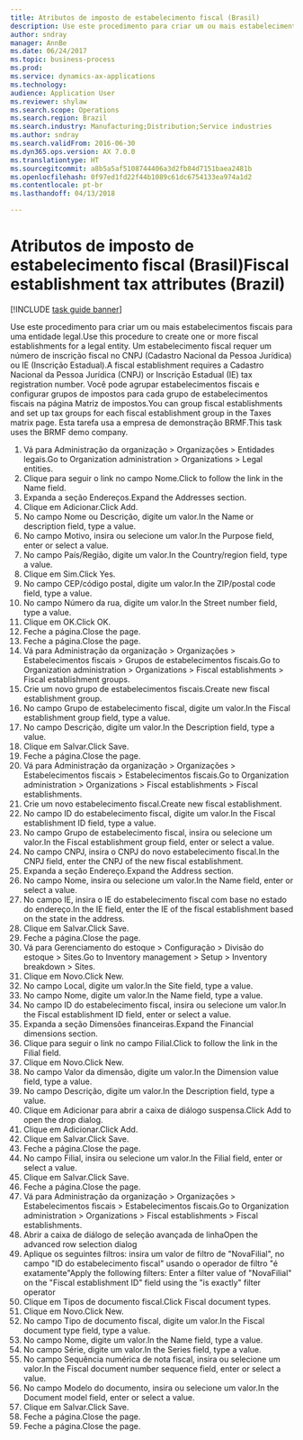 ```yaml
--- 
title: Atributos de imposto de estabelecimento fiscal (Brasil)
description: Use este procedimento para criar um ou mais estabelecimentos fiscais para uma entidade legal.
author: sndray
manager: AnnBe
ms.date: 06/24/2017
ms.topic: business-process
ms.prod: 
ms.service: dynamics-ax-applications
ms.technology: 
audience: Application User
ms.reviewer: shylaw
ms.search.scope: Operations
ms.search.region: Brazil
ms.search.industry: Manufacturing;Distribution;Service industries
ms.author: sndray
ms.search.validFrom: 2016-06-30
ms.dyn365.ops.version: AX 7.0.0
ms.translationtype: HT
ms.sourcegitcommit: a8b5a5af5108744406a3d2fb84d7151baea2481b
ms.openlocfilehash: 0f97ed1fd22f44b1089c61dc6754133ea974a1d2
ms.contentlocale: pt-br
ms.lasthandoff: 04/13/2018

---
```

# <a name="fiscal-establishment-tax-attributes-brazil"></a><span data-ttu-id="72f71-103">Atributos de imposto de estabelecimento fiscal (Brasil)</span><span class="sxs-lookup"><span data-stu-id="72f71-103">Fiscal establishment tax attributes (Brazil)</span></span>

[!INCLUDE [task guide banner](../../includes/task-guide-banner.md)]

<span data-ttu-id="72f71-104">Use este procedimento para criar um ou mais estabelecimentos fiscais para uma entidade legal.</span><span class="sxs-lookup"><span data-stu-id="72f71-104">Use this procedure to create one or more fiscal establishments for a legal entity.</span></span> <span data-ttu-id="72f71-105">Um estabelecimento fiscal requer um número de inscrição fiscal no CNPJ (Cadastro Nacional da Pessoa Jurídica) ou IE (Inscrição Estadual).</span><span class="sxs-lookup"><span data-stu-id="72f71-105">A fiscal establishment requires a Cadastro Nacional da Pessoa Jurídica (CNPJ) or Inscrição Estadual (IE) tax registration number.</span></span> <span data-ttu-id="72f71-106">Você pode agrupar estabelecimentos fiscais e configurar grupos de impostos para cada grupo de estabelecimentos fiscais na página Matriz de impostos.</span><span class="sxs-lookup"><span data-stu-id="72f71-106">You can group fiscal establishments and set up tax groups for each fiscal establishment group in the Taxes matrix page.</span></span> <span data-ttu-id="72f71-107">Esta tarefa usa a empresa de demonstração BRMF.</span><span class="sxs-lookup"><span data-stu-id="72f71-107">This task uses the BRMF demo company.</span></span>

1. <span data-ttu-id="72f71-108">Vá para Administração da organização > Organizações > Entidades legais.</span><span class="sxs-lookup"><span data-stu-id="72f71-108">Go to Organization administration > Organizations > Legal entities.</span></span>
2. <span data-ttu-id="72f71-109">Clique para seguir o link no campo Nome.</span><span class="sxs-lookup"><span data-stu-id="72f71-109">Click to follow the link in the Name field.</span></span>
3. <span data-ttu-id="72f71-110">Expanda a seção Endereços.</span><span class="sxs-lookup"><span data-stu-id="72f71-110">Expand the Addresses section.</span></span>
4. <span data-ttu-id="72f71-111">Clique em Adicionar.</span><span class="sxs-lookup"><span data-stu-id="72f71-111">Click Add.</span></span>
5. <span data-ttu-id="72f71-112">No campo Nome ou Descrição, digite um valor.</span><span class="sxs-lookup"><span data-stu-id="72f71-112">In the Name or description field, type a value.</span></span>
6. <span data-ttu-id="72f71-113">No campo Motivo, insira ou selecione um valor.</span><span class="sxs-lookup"><span data-stu-id="72f71-113">In the Purpose field, enter or select a value.</span></span>
7. <span data-ttu-id="72f71-114">No campo País/Região, digite um valor.</span><span class="sxs-lookup"><span data-stu-id="72f71-114">In the Country/region field, type a value.</span></span>
8. <span data-ttu-id="72f71-115">Clique em Sim.</span><span class="sxs-lookup"><span data-stu-id="72f71-115">Click Yes.</span></span>
9. <span data-ttu-id="72f71-116">No campo CEP/código postal, digite um valor.</span><span class="sxs-lookup"><span data-stu-id="72f71-116">In the ZIP/postal code field, type a value.</span></span>
10. <span data-ttu-id="72f71-117">No campo Número da rua, digite um valor.</span><span class="sxs-lookup"><span data-stu-id="72f71-117">In the Street number field, type a value.</span></span>
11. <span data-ttu-id="72f71-118">Clique em OK.</span><span class="sxs-lookup"><span data-stu-id="72f71-118">Click OK.</span></span>
12. <span data-ttu-id="72f71-119">Feche a página.</span><span class="sxs-lookup"><span data-stu-id="72f71-119">Close the page.</span></span>
13. <span data-ttu-id="72f71-120">Feche a página.</span><span class="sxs-lookup"><span data-stu-id="72f71-120">Close the page.</span></span>
14. <span data-ttu-id="72f71-121">Vá para Administração da organização > Organizações > Estabelecimentos fiscais > Grupos de estabelecimentos fiscais.</span><span class="sxs-lookup"><span data-stu-id="72f71-121">Go to Organization administration > Organizations > Fiscal establishments > Fiscal establishment groups.</span></span>
15. <span data-ttu-id="72f71-122">Crie um novo grupo de estabelecimentos fiscais.</span><span class="sxs-lookup"><span data-stu-id="72f71-122">Create new fiscal establishment group.</span></span>
16. <span data-ttu-id="72f71-123">No campo Grupo de estabelecimento fiscal, digite um valor.</span><span class="sxs-lookup"><span data-stu-id="72f71-123">In the Fiscal establishment group field, type a value.</span></span>
17. <span data-ttu-id="72f71-124">No campo Descrição, digite um valor.</span><span class="sxs-lookup"><span data-stu-id="72f71-124">In the Description field, type a value.</span></span>
18. <span data-ttu-id="72f71-125">Clique em Salvar.</span><span class="sxs-lookup"><span data-stu-id="72f71-125">Click Save.</span></span>
19. <span data-ttu-id="72f71-126">Feche a página.</span><span class="sxs-lookup"><span data-stu-id="72f71-126">Close the page.</span></span>
20. <span data-ttu-id="72f71-127">Vá para Administração da organização > Organizações > Estabelecimentos fiscais > Estabelecimentos fiscais.</span><span class="sxs-lookup"><span data-stu-id="72f71-127">Go to Organization administration > Organizations > Fiscal establishments > Fiscal establishments.</span></span>
21. <span data-ttu-id="72f71-128">Crie um novo estabelecimento fiscal.</span><span class="sxs-lookup"><span data-stu-id="72f71-128">Create new fiscal establishment.</span></span>
22. <span data-ttu-id="72f71-129">No campo ID do estabelecimento fiscal, digite um valor.</span><span class="sxs-lookup"><span data-stu-id="72f71-129">In the Fiscal establishment ID field, type a value.</span></span>
23. <span data-ttu-id="72f71-130">No campo Grupo de estabelecimento fiscal, insira ou selecione um valor.</span><span class="sxs-lookup"><span data-stu-id="72f71-130">In the Fiscal establishment group field, enter or select a value.</span></span>
24. <span data-ttu-id="72f71-131">No campo CNPJ, insira o CNPJ do novo estabelecimento fiscal.</span><span class="sxs-lookup"><span data-stu-id="72f71-131">In the CNPJ field, enter the CNPJ of the new fiscal establishment.</span></span>
25. <span data-ttu-id="72f71-132">Expanda a seção Endereço.</span><span class="sxs-lookup"><span data-stu-id="72f71-132">Expand the Address section.</span></span>
26. <span data-ttu-id="72f71-133">No campo Nome, insira ou selecione um valor.</span><span class="sxs-lookup"><span data-stu-id="72f71-133">In the Name field, enter or select a value.</span></span>
27. <span data-ttu-id="72f71-134">No campo IE, insira o IE do estabelecimento fiscal com base no estado do endereço.</span><span class="sxs-lookup"><span data-stu-id="72f71-134">In the IE field, enter the IE of the fiscal establishment based on the state in the address.</span></span>
28. <span data-ttu-id="72f71-135">Clique em Salvar.</span><span class="sxs-lookup"><span data-stu-id="72f71-135">Click Save.</span></span>
29. <span data-ttu-id="72f71-136">Feche a página.</span><span class="sxs-lookup"><span data-stu-id="72f71-136">Close the page.</span></span>
30. <span data-ttu-id="72f71-137">Vá para Gerenciamento do estoque > Configuração > Divisão do estoque > Sites.</span><span class="sxs-lookup"><span data-stu-id="72f71-137">Go to Inventory management > Setup > Inventory breakdown > Sites.</span></span>
31. <span data-ttu-id="72f71-138">Clique em Novo.</span><span class="sxs-lookup"><span data-stu-id="72f71-138">Click New.</span></span>
32. <span data-ttu-id="72f71-139">No campo Local, digite um valor.</span><span class="sxs-lookup"><span data-stu-id="72f71-139">In the Site field, type a value.</span></span>
33. <span data-ttu-id="72f71-140">No campo Nome, digite um valor.</span><span class="sxs-lookup"><span data-stu-id="72f71-140">In the Name field, type a value.</span></span>
34. <span data-ttu-id="72f71-141">No campo ID do estabelecimento fiscal, insira ou selecione um valor.</span><span class="sxs-lookup"><span data-stu-id="72f71-141">In the Fiscal establishment ID field, enter or select a value.</span></span>
35. <span data-ttu-id="72f71-142">Expanda a seção Dimensões financeiras.</span><span class="sxs-lookup"><span data-stu-id="72f71-142">Expand the Financial dimensions section.</span></span>
36. <span data-ttu-id="72f71-143">Clique para seguir o link no campo Filial.</span><span class="sxs-lookup"><span data-stu-id="72f71-143">Click to follow the link in the Filial field.</span></span>
37. <span data-ttu-id="72f71-144">Clique em Novo.</span><span class="sxs-lookup"><span data-stu-id="72f71-144">Click New.</span></span>
38. <span data-ttu-id="72f71-145">No campo Valor da dimensão, digite um valor.</span><span class="sxs-lookup"><span data-stu-id="72f71-145">In the Dimension value field, type a value.</span></span>
39. <span data-ttu-id="72f71-146">No campo Descrição, digite um valor.</span><span class="sxs-lookup"><span data-stu-id="72f71-146">In the Description field, type a value.</span></span>
40. <span data-ttu-id="72f71-147">Clique em Adicionar para abrir a caixa de diálogo suspensa.</span><span class="sxs-lookup"><span data-stu-id="72f71-147">Click Add to open the drop dialog.</span></span>
41. <span data-ttu-id="72f71-148">Clique em Adicionar.</span><span class="sxs-lookup"><span data-stu-id="72f71-148">Click Add.</span></span>
42. <span data-ttu-id="72f71-149">Clique em Salvar.</span><span class="sxs-lookup"><span data-stu-id="72f71-149">Click Save.</span></span>
43. <span data-ttu-id="72f71-150">Feche a página.</span><span class="sxs-lookup"><span data-stu-id="72f71-150">Close the page.</span></span>
44. <span data-ttu-id="72f71-151">No campo Filial, insira ou selecione um valor.</span><span class="sxs-lookup"><span data-stu-id="72f71-151">In the Filial field, enter or select a value.</span></span>
45. <span data-ttu-id="72f71-152">Clique em Salvar.</span><span class="sxs-lookup"><span data-stu-id="72f71-152">Click Save.</span></span>
46. <span data-ttu-id="72f71-153">Feche a página.</span><span class="sxs-lookup"><span data-stu-id="72f71-153">Close the page.</span></span>
47. <span data-ttu-id="72f71-154">Vá para Administração da organização > Organizações > Estabelecimentos fiscais > Estabelecimentos fiscais.</span><span class="sxs-lookup"><span data-stu-id="72f71-154">Go to Organization administration > Organizations > Fiscal establishments > Fiscal establishments.</span></span>
48. <span data-ttu-id="72f71-155">Abrir a caixa de diálogo de seleção avançada de linha</span><span class="sxs-lookup"><span data-stu-id="72f71-155">Open the advanced row selection dialog</span></span>
49. <span data-ttu-id="72f71-156">Aplique os seguintes filtros: insira um valor de filtro de "NovaFilial", no campo "ID do estabelecimento fiscal" usando o operador de filtro "é exatamente"</span><span class="sxs-lookup"><span data-stu-id="72f71-156">Apply the following filters: Enter a filter value of "NovaFilial" on the "Fiscal establishment ID" field using the "is exactly" filter operator</span></span>
50. <span data-ttu-id="72f71-157">Clique em Tipos de documento fiscal.</span><span class="sxs-lookup"><span data-stu-id="72f71-157">Click Fiscal document types.</span></span>
51. <span data-ttu-id="72f71-158">Clique em Novo.</span><span class="sxs-lookup"><span data-stu-id="72f71-158">Click New.</span></span>
52. <span data-ttu-id="72f71-159">No campo Tipo de documento fiscal, digite um valor.</span><span class="sxs-lookup"><span data-stu-id="72f71-159">In the Fiscal document type field, type a value.</span></span>
53. <span data-ttu-id="72f71-160">No campo Nome, digite um valor.</span><span class="sxs-lookup"><span data-stu-id="72f71-160">In the Name field, type a value.</span></span>
54. <span data-ttu-id="72f71-161">No campo Série, digite um valor.</span><span class="sxs-lookup"><span data-stu-id="72f71-161">In the Series field, type a value.</span></span>
55. <span data-ttu-id="72f71-162">No campo Sequência numérica de nota fiscal, insira ou selecione um valor.</span><span class="sxs-lookup"><span data-stu-id="72f71-162">In the Fiscal document number sequence field, enter or select a value.</span></span>
56. <span data-ttu-id="72f71-163">No campo Modelo do documento, insira ou selecione um valor.</span><span class="sxs-lookup"><span data-stu-id="72f71-163">In the Document model field, enter or select a value.</span></span>
57. <span data-ttu-id="72f71-164">Clique em Salvar.</span><span class="sxs-lookup"><span data-stu-id="72f71-164">Click Save.</span></span>
58. <span data-ttu-id="72f71-165">Feche a página.</span><span class="sxs-lookup"><span data-stu-id="72f71-165">Close the page.</span></span>
59. <span data-ttu-id="72f71-166">Feche a página.</span><span class="sxs-lookup"><span data-stu-id="72f71-166">Close the page.</span></span>


